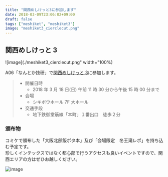 ```yaml
---
title: "関西めしけっと3に参加します"
date: 2018-03-09T23:06:02+09:00
draft: false
tags: ["meshiket", "meshiket3"]
image: "meshiket3_cierclecut.png"
---
```


## 関西めしけっと 3

![image](./meshiket3_cierclecut.png" width="100%)

A06「なんとか技研」で[関西めしけっと 3](http://meshiket.dojin.com/sanka)に参加します。

> - 開催日時
>   - 2018 年 3 月 18 日(日) 午前 11 時 30 分から午後 15 時 00 分まで
> - 会場
>   - シキボウホール 7F 大ホール
> - 交通手段
>   - 地下鉄御堂筋線「本町」１番出口　徒歩２分

### 頒布物

コミケで頒布した「大阪北部飯ポタ本」及び「会場限定　冬王滝レポ」を持ち込む予定です。\
珍しくインテックスではなく都心部で行うアクセスも良いイベントですので、関西エリアの方はぜひお越しください。

![image](./img/C93/c93_sample03.jpg)
